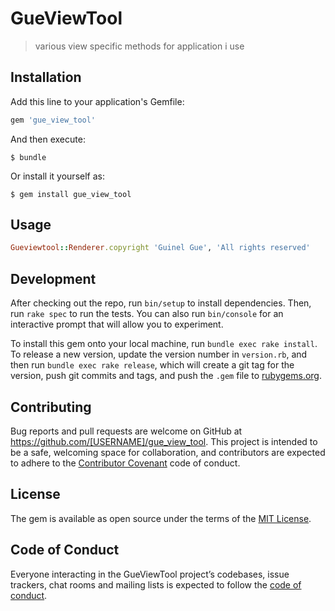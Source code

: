 # GueViewTool

> various view specific methods for application i use

## Installation

Add this line to your application's Gemfile:

```ruby
gem 'gue_view_tool'
```

And then execute:

    $ bundle

Or install it yourself as:

    $ gem install gue_view_tool

## Usage

```ruby
Gueviewtool::Renderer.copyright 'Guinel Gue', 'All rights reserved'
```
## Development

After checking out the repo, run `bin/setup` to install dependencies. Then, run `rake spec` to run the tests. You can also run `bin/console` for an interactive prompt that will allow you to experiment.

To install this gem onto your local machine, run `bundle exec rake install`. To release a new version, update the version number in `version.rb`, and then run `bundle exec rake release`, which will create a git tag for the version, push git commits and tags, and push the `.gem` file to [rubygems.org](https://rubygems.org).

## Contributing

Bug reports and pull requests are welcome on GitHub at https://github.com/[USERNAME]/gue_view_tool. This project is intended to be a safe, welcoming space for collaboration, and contributors are expected to adhere to the [Contributor Covenant](http://contributor-covenant.org) code of conduct.

## License

The gem is available as open source under the terms of the [MIT License](https://opensource.org/licenses/MIT).

## Code of Conduct

Everyone interacting in the GueViewTool project’s codebases, issue trackers, chat rooms and mailing lists is expected to follow the [code of conduct](https://github.com/[USERNAME]/gue_view_tool/blob/master/CODE_OF_CONDUCT.md).
